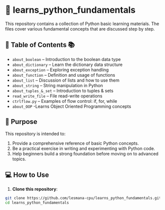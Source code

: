 # 📘 learns_python_fundamentals

This repository contains a collection of Python basic learning materials. The files cover various fundamental concepts that are discussed step by step.

## 🧭 Table of Contents 📚

- `about_boolean` – Introduction to the boolean data type
- `about_dictionary` – Learn the dictionary data structure
- `about_exception` – Exploring exception handling
- `about_function` – Definition and usage of functions
- `about_list` – Discussion of lists and how to use them
- `about_string` – String manipulation in Python
- `about_tuples_&_set` – Introduction to tuples & sets
- `read_write_file` – File read-write operations
- `ctrlflow.py` – Examples of flow control: if, for, while
- `about_OOP` -Learns Object Oriented Programming concepts

## 🎯 Purpose

This repository is intended to:

1. Provide a comprehensive reference of basic Python concepts.
2. Be a practical exercise in writing and experimenting with Python code.
3. Help beginners build a strong foundation before moving on to advanced topics.

## 💻 How to Use

1. **Clone this repository**:
```bash
git clone https://github.com/lesmana-cpu/learns_python_fundamentals.git
cd learns_python_fundamentals
